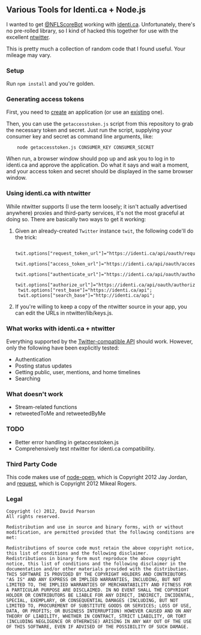 ## Various Tools for Identi.ca + Node.js ##

I wanted to get [@NFLScoreBot](http://twitter.com/nflscorebot) working with [identi.ca](http://identi.ca). Unfortunately, there's no pre-rolled library, so I kind of hacked this together for use with the excellent [ntwitter](https://github.com/AvianFlu/ntwitter).

This is pretty much a collection of random code that I found useful. Your mileage may vary.

### Setup ###

Run `npm install` and you're golden.

### Generating access tokens ###

First, you need to [create](http://identi.ca/settings/oauthapps/new) an application (or use an [existing](http://identi.ca/settings/oauthapps) one).

Then, you can use the `getaccesstoken.js` script from this repository to grab the necessary token and secret. Just run the script, supplying your consumer key and secret as command line arguments, like:

		node getaccesstoken.js CONSUMER_KEY CONSUMER_SECRET

When run, a browser window should pop up and ask you to log in to identi.ca and approve the application. Do what it says and wait a moment, and your access token and secret should be displayed in the same browser window.

### Using identi.ca with ntwitter ###

While ntwitter supports (I use the term loosely; it isn't actually advertised anywhere) proxies and third-party services, it's not the most graceful at doing so. There are basically two ways to get it working:

1. Given an already-created `Twitter` instance `twit`, the following code'll do the trick:

		twit.options["request_token_url"]="https://identi.ca/api/oauth/request_token";
		twit.options["access_token_url"]="https://identi.ca/api/oauth/access_token";
		twit.options["authenticate_url"]="https://identi.ca/api/oauth/authorize";
		twit.options["authorize_url"]="https://identi.ca/api/oauth/authorize";
		twit.options["rest_base"]="https://identi.ca/api";
		twit.options["search_base"]="http://identi.ca/api";

2. If you're willing to keep a copy of the ntwitter source in your app, you can edit the URLs in ntwitter/lib/keys.js.

### What works with identi.ca + ntwitter ###

Everything supported by the [Twitter-compatible API](http://status.net/wiki/Twitter-compatible_API) should work. However, only the following have been explicitly tested:

 * Authentication
 * Posting status updates
 * Getting public, user, mentions, and home timelines
 * Searching

### What doesn't work ###

 * Stream-related functions
 * retweetedToMe and retweetedByMe

### TODO ###

 * Better error handling in getaccesstoken.js
 * Comprehensively test ntwitter for identi.ca compatibility.

### Third Party Code ###

This code makes use of [node-open](https://github.com/jjrdn/node-open), which is Copyright 2012 Jay Jordan, and [request](https://github.com/mikeal/request), which is Copyright 2012 Mikeal Rogers.

### Legal ###

	Copyright (c) 2012, David Pearson
	All rights reserved.
	
	Redistribution and use in source and binary forms, with or without modification, are permitted provided that the following conditions are met:

	Redistributions of source code must retain the above copyright notice, this list of conditions and the following disclaimer.
	Redistributions in binary form must reproduce the above copyright notice, this list of conditions and the following disclaimer in the documentation and/or other materials provided with the distribution.
	THIS SOFTWARE IS PROVIDED BY THE COPYRIGHT HOLDERS AND CONTRIBUTORS "AS IS" AND ANY EXPRESS OR IMPLIED WARRANTIES, INCLUDING, BUT NOT LIMITED TO, THE IMPLIED WARRANTIES OF MERCHANTABILITY AND FITNESS FOR A PARTICULAR PURPOSE ARE DISCLAIMED. IN NO EVENT SHALL THE COPYRIGHT HOLDER OR CONTRIBUTORS BE LIABLE FOR ANY DIRECT, INDIRECT, INCIDENTAL, SPECIAL, EXEMPLARY, OR CONSEQUENTIAL DAMAGES (INCLUDING, BUT NOT LIMITED TO, PROCUREMENT OF SUBSTITUTE GOODS OR SERVICES; LOSS OF USE, DATA, OR PROFITS; OR BUSINESS INTERRUPTION) HOWEVER CAUSED AND ON ANY THEORY OF LIABILITY, WHETHER IN CONTRACT, STRICT LIABILITY, OR TORT (INCLUDING NEGLIGENCE OR OTHERWISE) ARISING IN ANY WAY OUT OF THE USE OF THIS SOFTWARE, EVEN IF ADVISED OF THE POSSIBILITY OF SUCH DAMAGE.